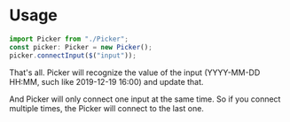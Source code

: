 # Usage
````typescript
import Picker from "./Picker";
const picker: Picker = new Picker();
picker.connectInput($("input"));
````
That's all. Picker will recognize the value of the input (YYYY-MM-DD HH:MM, such like 2019-12-19 16:00) and update that.

And Picker will only connect one input at the same time. So if you connect multiple times, the Picker will connect to the last one.

